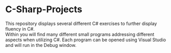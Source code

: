 # C-Sharp-Projects
This repository displays several different C# exercises to further display fluency in C#.<br>
Within you will find many different small programs addressing different aspects when utilizing C#. Each program can be opened using Visual Studio and will run in the Debug window.
